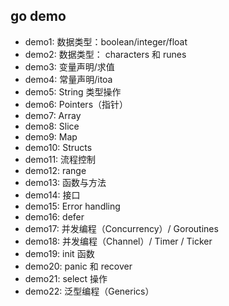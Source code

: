 ## go demo

- demo1: 数据类型：boolean/integer/float
- demo2: 数据类型： characters 和 runes
- demo3: 变量声明/求值
- demo4: 常量声明/itoa
- demo5: String 类型操作
- demo6: Pointers（指针）
- demo7: Array
- demo8: Slice
- demo9: Map
- demo10: Structs
- demo11: 流程控制
- demo12: range
- demo13: 函数与方法
- demo14: 接口
- demo15: Error handling
- demo16: defer
- demo17: 并发编程（Concurrency）/ Goroutines
- demo18: 并发编程（Channel）/ Timer / Ticker
- demo19: init 函数
- demo20: panic 和 recover
- demo21: select 操作
- demo22: 泛型编程（Generics）
